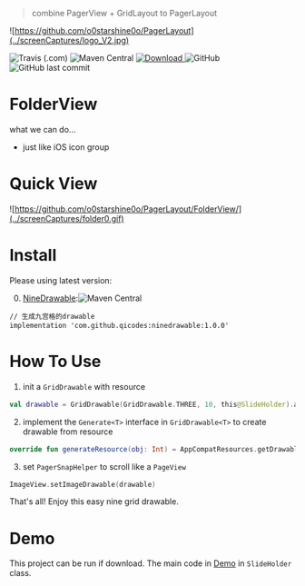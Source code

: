 > combine PagerView + GridLayout to PagerLayout

![https://github.com/o0starshine0o/PagerLayout](../screenCaptures/logo_V2.jpg)

![Travis (.com)](https://img.shields.io/travis/com/o0starshine0o/PagerLayout)
![Maven Central](https://img.shields.io/maven-central/v/com.github.qicodes/ninedrawable)
[ ![Download](https://api.bintray.com/packages/beijingqicode/maven/NineDrawable/images/download.svg) ](https://bintray.com/beijingqicode/maven/NineDrawable/_latestVersion)
![GitHub](https://img.shields.io/github/license/o0starshine0o/PagerLayout)
![GitHub last commit](https://img.shields.io/github/last-commit/o0starshine0o/PagerLayout)

# FolderView

what we can do...
* just like iOS icon group

# Quick View

![https://github.com/o0starshine0o/PagerLayout/FolderView/](../screenCaptures/folder0.gif)

# Install
Please using latest version:

0. [NineDrawable](https://github.com/o0starshine0o/PagerLayout/tree/master/NineDrawable/):![Maven Central](https://img.shields.io/maven-central/v/com.github.qicodes/ninedrawable)
```
// 生成九宫格的drawable
implementation 'com.github.qicodes:ninedrawable:1.0.0'
```

# How To Use

1. init a `GridDrawable` with resource
```kotlin
val drawable = GridDrawable(GridDrawable.THREE, 10, this@SlideHolder).addRes(*Array(100) { resourceId })
```
2. implement the `Generate<T>` interface in `GridDrawable<T>` to create drawable from resource
```kotlin
override fun generateResource(obj: Int) = AppCompatResources.getDrawable(itemView.context, obj)
```
3. set `PagerSnapHelper` to scroll like a `PageView`
```kotlin
ImageView.setImageDrawable(drawable)
```

That's all!
Enjoy this easy nine grid drawable.


# Demo
This project can be run if download.
The main code in [Demo](https://github.com/o0starshine0o/PagerLayout/blob/master/app/src/main/java/com/abelhu/SlideAdapter.kt) in `SlideHolder` class.
